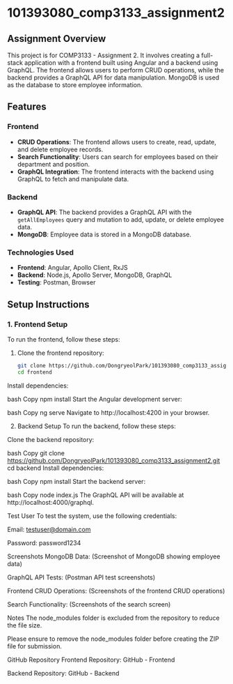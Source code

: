 # 101393080_comp3133_assignment2

## Assignment Overview

This project is for COMP3133 - Assignment 2. It involves creating a full-stack application with a frontend built using Angular and a backend using GraphQL. The frontend allows users to perform CRUD operations, while the backend provides a GraphQL API for data manipulation. MongoDB is used as the database to store employee information.

## Features

### Frontend
- **CRUD Operations**: The frontend allows users to create, read, update, and delete employee records.
- **Search Functionality**: Users can search for employees based on their department and position.
- **GraphQL Integration**: The frontend interacts with the backend using GraphQL to fetch and manipulate data.

### Backend
- **GraphQL API**: The backend provides a GraphQL API with the `getAllEmployees` query and mutation to add, update, or delete employee data.
- **MongoDB**: Employee data is stored in a MongoDB database.

### Technologies Used
- **Frontend**: Angular, Apollo Client, RxJS
- **Backend**: Node.js, Apollo Server, MongoDB, GraphQL
- **Testing**: Postman, Browser

## Setup Instructions

### 1. Frontend Setup

To run the frontend, follow these steps:

1. Clone the frontend repository:
   ```bash
   git clone https://github.com/DongryeolPark/101393080_comp3133_assignment2.git
   cd frontend
Install dependencies:

bash
Copy
npm install
Start the Angular development server:

bash
Copy
ng serve
Navigate to http://localhost:4200 in your browser.

2. Backend Setup
To run the backend, follow these steps:

Clone the backend repository:

bash
Copy
git clone https://github.com/DongryeolPark/101393080_comp3133_assignment2.git
cd backend
Install dependencies:

bash
Copy
npm install
Start the backend server:

bash
Copy
node index.js
The GraphQL API will be available at http://localhost:4000/graphql.

Test User
To test the system, use the following credentials:

Email: testuser@domain.com

Password: password1234

Screenshots
MongoDB Data: (Screenshot of MongoDB showing employee data)

GraphQL API Tests: (Postman API test screenshots)

Frontend CRUD Operations: (Screenshots of the frontend CRUD operations)

Search Functionality: (Screenshots of the search screen)

Notes
The node_modules folder is excluded from the repository to reduce the file size.

Please ensure to remove the node_modules folder before creating the ZIP file for submission.

GitHub Repository
Frontend Repository: GitHub - Frontend

Backend Repository: GitHub - Backend
